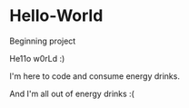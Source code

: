 # Hello-World
Beginning project


He11o w0rLd :)

I'm here to code and consume energy drinks.

And I'm all out of energy drinks :(
